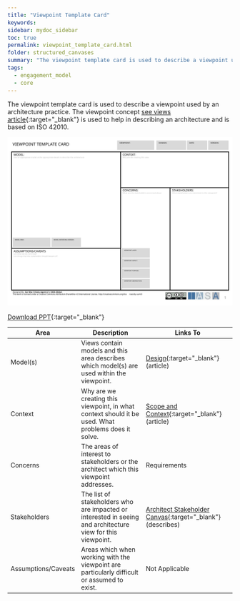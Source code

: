 ```yaml
---
title: "Viewpoint Template Card"
keywords: 
sidebar: mydoc_sidebar
toc: true
permalink: viewpoint_template_card.html
folder: structured_canvases
summary: "The viewpoint template card is used to describe a viewpoint used by an architecture practice."
tags: 
  - engagement_model
  - core
---
```


The viewpoint template card is used to describe a viewpoint used by an architecture practice. The viewpoint concept [see views article](../engagement_model/views.md){:target="_blank"} is used to help in describing an architecture and is based on ISO 42010.

![image001](media/viewpoint_template_card.svg)

[Download PPT](media/ppt/viewpoint_template_card.ppt){:target="_blank"}

| Area                | Description                                                                                                 | Links To                                                                                      |
| ------------------- | ----------------------------------------------------------------------------------------------------------- | --------------------------------------------------------------------------------------------- |
| Model(s)            | Views contain models and this area describes which model(s) are used within the viewpoint.                  | [Design](../engagement_model/design.md){:target="_blank"} (article)                           |
| Context             | Why are we creating this viewpoint, in what context should it be used. What problems does it solve.         | [Scope and Context](../engagement_model/scope_context.md){:target="_blank"} (article)         |
| Concerns            | The areas of interest to stakeholders or the architect which this viewpoint addresses.                      | Requirements                                                                                  |
| Stakeholders        | The list of stakeholders who are impacted or interested in seeing and architecture view for this viewpoint. | [Architect Stakeholder Canvas](architect_stakeholder_canvas.md){:target="_blank"} (describes) |
| Assumptions/Caveats | Areas which when working with the viewpoint are particularly difficult or assumed to exist.                 | Not Applicable                                                                                |
